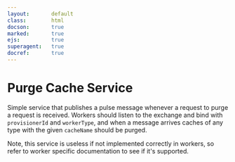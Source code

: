 ```yaml
---
layout:       default
class:        html
docson:       true
marked:       true
ejs:          true
superagent:   true
docref:       true
---
```


<h1>Purge Cache Service</h1>
<p>
  Simple service that publishes a pulse message whenever a request to
  purge a request is received. Workers should listen to the exchange and bind
  with <code>provisionerId</code> and <code>workerType</code>, and when
  a message arrives caches of any type with the given <code>cacheName</code>
  should be purged.
</p>
<p>
    Note, this service is useless if not implemented correctly in workers, so
    refer to worker specific documentation to see if it's supported.
</p>

<div data-doc-ref='http://references.taskcluster.net/purge-cache/v1/api.json'></div>

<div data-doc-ref='http://references.taskcluster.net/purge-cache/v1/exchanges.json'></div>